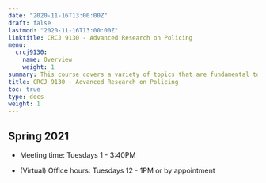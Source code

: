 ```yaml
---
date: "2020-11-16T13:00:00Z"
draft: false
lastmod: "2020-11-16T13:00:00Z"
linktitle: CRCJ 9130 - Advanced Research on Policing
menu:
  crcj9130:
    name: Overview
    weight: 1
summary: This course covers a variety of topics that are fundamental to understanding American policing in the 21st Century.
title: CRCJ 9130 - Advanced Research on Policing
toc: true
type: docs
weight: 1
---
```


## Spring 2021

* Meeting time: Tuesdays 1 - 3:40PM

* (Virtual) Office hours: Tuesdays 12 - 1PM or by appointment